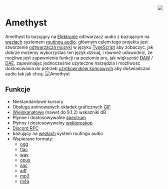 <img align="right" src="https://media.discordapp.net/attachments/667464431562653706/1025732056124235826/icon.png?width=128&height=128">

# Amethyst 
Amethyst to bazujący na [Elektronie](https://electronjs.org/) odtwarzacz audio z bazującym na [węzłach](https://en.wikipedia.org/wiki/Node_graph_architecture) systemem [routingu audio](https://en.wikipedia.org/wiki/Audio_signal_flow), głównym celem tego projektu jest stworzenie [odtwarzacza muzyki](https://en.wikipedia.org/wiki/Media_player_software) w języku [TypeScript](https://www.typescriptlang.org/) aby zobaczyć, jak dobrze możemy wykorzystać ten język dzisiaj, i również udowodnić, że możliwe jest zapewnienie funkcji na poziomie pro, jak większość [DAW](https://en.wikipedia.org/wiki/Digital_audio_workstation) / [DAE](https://en.wikipedia.org/wiki/Audio_editing_software), zapewniając jednocześnie użyteczne narzędzia i możliwość dostosowania do potrzeb [użytkowników końcowych](https://en.wikipedia.org/wiki/End_user) aby doświadczać audio tak jak chcą.
![Amethyst](https://cdn.discordapp.com/attachments/667464431562653706/1043343748593107004/image.png)

## Funkcje
- Niestandardowe kursory
- Obsługa animowanych okładek graficznych [GIF](https://en.wikipedia.org/wiki/GIF)
- [Wielokanałowe](https://en.wikipedia.org/wiki/Surround_sound) (nawet do 9.1.2) wskaźniki dB
- Płynne i dostosowywalne [spectrum](https://en.wikipedia.org/wiki/Spectrum_analyzer)
- Płynny i dostosowywalny [wektoroskop](https://en.wikipedia.org/wiki/Vectorscope)
- [Discord RPC](https://discord.com/developers/docs/topics/rpc)
- bazujący na [węzłach](https://en.wikipedia.org/wiki/Node_graph_architecture) system routingu audio
- Wspierane formaty:
  - [ogg](https://en.wikipedia.org/wiki/Ogg)
  - [flac](https://en.wikipedia.org/wiki/FLAC)
  - [wav](https://en.wikipedia.org/wiki/WAV)
  - [opus](https://en.wikipedia.org/wiki/Opus_(audio_format))
  - [aac](https://en.wikipedia.org/wiki/Advanced_Audio_Coding)
  - [aiff](https://en.wikipedia.org/wiki/Audio_Interchange_File_Format)
  - [mp3](https://en.wikipedia.org/wiki/MP3)
  - [m4a](https://en.wikipedia.org/wiki/MP4_file_format)
